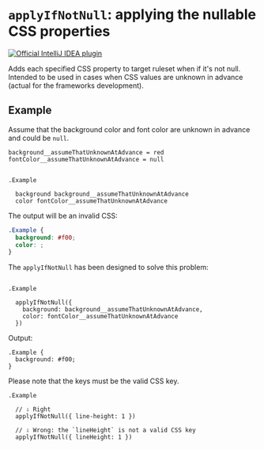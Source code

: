 # `applyIfNotNull`: applying the nullable CSS properties

[![Official IntelliJ IDEA plugin](https://img.shields.io/badge/IntelliJ_IDEA_Live_Template-ainn-blue.svg?style=flat)](https://plugins.jetbrains.com/plugin/17677-yamato-daiwa-frontend)

Adds each specified CSS property to target ruleset when if it's not null. Intended to be used in
cases when CSS values are unknown in advance (actual for the frameworks development).


## Example

Assume that the background color and font color are unknown in advance and could be `null`.

```stylus
background__assumeThatUnknownAtAdvance = red
fontColor__assumeThatUnknownAtAdvance = null


.Example

  background background__assumeThatUnknownAtAdvance
  color fontColor__assumeThatUnknownAtAdvance
```

The output will be an invalid CSS:

```css
.Example {
  background: #f00;
  color: ;
}
```

The `applyIfNotNull` has been designed to solve this problem:

```stylus

.Example

  applyIfNotNull({
    background: background__assumeThatUnknownAtAdvance,
    color: fontColor__assumeThatUnknownAtAdvance
  })
```

Output: 

```stylus
.Example {
  background: #f00;
}
```

Please note that the keys must be the valid CSS key.

```stylus
.Example

  // ⇩ Right
  applyIfNotNull({ line-height: 1 })

  // ⇩ Wrong: the `lineHeight` is not a valid CSS key
  applyIfNotNull({ lineHeight: 1 })
```
